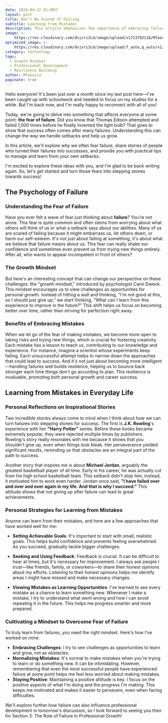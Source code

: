 ```yaml
---
date: 2024-04-22 01:00🕙
layout: post
title: Don’t Be Scared of Failing
subtitle: Learning from Mistakes
description: This article emphasizes the importance of embracing failure as a pathway to success. It explores the psychological aspects of fear of failure and provides practical strategies from renowned individuals and innovative companies to turn setbacks into growth opportunities.
image: >-
    https://res.cloudinary.com/dvjxri3cd/image/upload/v1713792118/Mfaouzia/pexels-vlada-karpovich-4050302_nl90k4.jpg
optimized_image: >-
    https://res.cloudinary.com/dvjxri3cd/image/upload/f_auto,q_auto/v1/Mfaouzia/pexels-vlada-karpovich-4050302_nl90k4
category: technology 
tags:
  - Growth Mindset
  - Professional Development
  - Resilience Building
author: Mfaouzia
paginate: true
---
```

Hello everyone! It's been just over a month since my last post here—I've been caught up with schoolwork and needed to focus on my studies for a while. But I'm back now, and I'm really happy to reconnect with all of you!

Today, we're going to delve into something that affects everyone at some point: **the fear of failure**. Did you know that Thomas Edison attempted and failed 1,000 times before he finally invented the light bulb? That goes to show that success often comes after many failures. Understanding this can change the way we handle setbacks and help us grow.

In this article, we'll explore why we often fear failure, share stories of people who turned their failures into successes, and provide you with practical tips to manage and learn from your own setbacks.

I'm excited to explore these ideas with you, and I'm glad to be back writing again. So, let's get started and turn those fears into stepping stones towards success!

## The Psychology of Failure
### Understanding the Fear of Failure

Have you ever felt a wave of fear just thinking about **failure**? You're not alone. This fear is quite common and often stems from worrying about what others will think of us or what a setback says about our abilities. Many of us are scared of failing because it might embarrass us, let others down, or harm our self-esteem. It's not just about failing at something, it's about what we believe that failure means about us. This fear can really shake our confidence and sometimes even prevent us from trying new things entirely. After all, who wants to appear incompetent in front of others?

### The Growth Mindset

But here's an interesting concept that can change our perspective on these challenges: the "growth mindset," introduced by psychologist Carol Dweck. This mindset encourages us to view challenges as opportunities for personal growth. Instead of hitting a wall and thinking, "I'm not good at this, so I should just give up," we start thinking, "What can I learn from this experience to improve in the future?" This shift helps us focus on becoming better over time, rather than striving for perfection right away.

### Benefits of Embracing Mistakes

When we let go of the fear of making mistakes, we become more open to taking risks and trying new things, which is crucial for fostering creativity. Each mistake has a lesson to teach us, contributing to our knowledge and experience. For instance, imagine a scientist whose experiments keep failing. Each unsuccessful attempt helps to narrow down the approaches that could lead to success. And it's not just about becoming more intelligent—handling failures well builds resilience, helping us to bounce back stronger each time things don't go according to plan. This resilience is invaluable, promoting both personal growth and career success.

## Learning from Mistakes in Everyday Life
### Personal Reflections on Inspirational Stories

Two incredible stories always come to mind when I think about how we can turn failures into stepping stones for success. The first is **J.K. Rowling**'s experience with her **"Harry Potter"** series. Before these books became extremely popular, they were rejected multiple times by publishers. Rowling's story really resonates with me because it shows that you shouldn't give up, even when things look bleak. Her perseverance yielded significant results, reminding us that obstacles are an integral part of the path to success.

Another story that inspires me is about **Michael Jordan**, arguably the greatest basketball player of all time. Early in his career, he was actually cut from his high school basketball team. This setback didn't stop him; instead, it motivated him to work even harder. Jordan once said, **"I have failed over and over and over again in my life. And that is why I succeed."** This attitude shows that not giving up after failure can lead to great achievements.

### Personal Strategies for Learning from Mistakes

Anyone can learn from their mistakes, and here are a few approaches that have worked well for me:

- **Setting Achievable Goals**: It's important to start with small, realistic goals. This helps build confidence and prevents feeling overwhelmed. As you succeed, gradually tackle bigger challenges.

- **Seeking and Using Feedback**: Feedback is crucial. It can be difficult to hear at times, but it's necessary for improvement. I always ask people I trust—like friends, family, or coworkers—to share their honest opinions about my efforts. Listening to their honest opinions helps me identify areas I might have missed and make necessary changes.

- **Viewing Mistakes as Learning Opportunities**: I've learned to see every mistake as a chance to learn something new. Whenever I make a mistake, I try to understand what went wrong and how I can avoid repeating it in the future. This helps me progress smarter and more prepared.

### Cultivating a Mindset to Overcome Fear of Failure

To truly learn from failures, you need the right mindset. Here's how I've worked on mine:

- **Embracing Challenges**: I try to see challenges as opportunities to learn and grow, not as obstacles. 
- **Normalizing Mistakes**: It's normal to make mistakes when you're trying to learn or do something new. It can be intimidating. However, remembering that even the most successful people have experienced failure at some point helps me feel less worried about making mistakes.
- **Staying Positive**: Maintaining a positive attitude is key. I focus on the positive aspects of what I'm doing and the progress I'm making. This keeps me motivated and makes it easier to persevere, even when facing difficulties.
  
We'll explore further how failure can also influence professional development in tomorrow's discussion, so I look forward to seeing you then for Section 3: The Role of Failure in Professional Growth!
